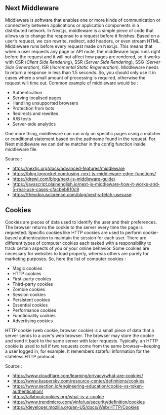 ## Next Middleware

Middleware is software that enables one or more kinds of communication or connectivity between applications or application components in a distributed network. In Next.js, middleware is a simple piece of code that allows us to change the response to a request before it finishes. Based on a user’s request, we can rewrite, redirect, add headers, or even stream HTML. Middleware runs before every request made on Next.js. This means that when a user requests any page or API route, the middleware logic runs right before the request and it will not affect how pages are rendered, so it works with CSR (_Client Side Rendering_), SSR (_Server Side Rendering_), SSG (_Server Side Generation_), ISR (_Incremental Static Regeneration_). Middleware needs to return a response in less than 1.5 seconds. So, you should only use it in cases where a small amount of processing is required, otherwise the request will time out. Common example of middleware would be :

- Authentication
- Serving localised pages
- Handling unsupported browsers
- Protection from bots
- Redirects and rewrites
- A/B tests
- Server-side analytics

One more thing, middleware can run only on specific pages using a matcher or conditional statement based on the pathname found in the request. For Next middleware we can define matcher in the config function inside middleware file.

Source :

- https://nextjs.org/docs/advanced-features/middleware
- https://blog.logrocket.com/using-next-js-middleware-edge-functions/
- https://drewl.com/blog/next-js-middleware-guide/
- https://javascript.plainenglish.io/next-js-middleware-how-it-works-and-5-real-use-cases-cfacbeb810c9
- https://theodorusclarence.com/blog/nextjs-fetch-usecase

## Cookies

Cookies are pieces of data used to identify the user and their preferences. The browser returns the cookie to the server every time the page is requested. Specific cookies like HTTP cookies are used to perform cookie-based authentication to maintain the session for each user. There are different types of computer cookies each tasked with a responsibility to track certain aspects of you or your online behavior. Some cookies are necessary for websites to load properly, whereas others are purely for marketing purposes. So, here the list of computer cookies :

- Magic cookies
- HTTP cookies
- First-party cookies
- Third-party cookies
- Zombie cookies
- Session cookies
- Persistent cookies
- Essential cookies
- Performance cookies
- Functionality cookies
- Advertising cookies

HTTP cookie (web cookie, browser cookie) is a small piece of data that a server sends to a user's web browser. The browser may store the cookie and send it back to the same server with later requests. Typically, an HTTP cookie is used to tell if two requests come from the same browser—keeping a user logged in, for example. It remembers stateful information for the stateless HTTP protocol.

Source :

- https://www.cloudflare.com/learning/privacy/what-are-cookies/
- https://www.kaspersky.com/resource-center/definitions/cookies
- https://www.section.io/engineering-education/cookie-vs-token-authentication/
- https://allaboutcookies.org/what-is-a-cookie
- https://www.trendmicro.com/vinfo/us/security/definition/cookies
- https://developer.mozilla.org/en-US/docs/Web/HTTP/Cookies
